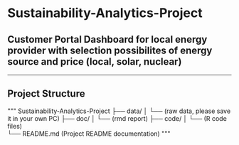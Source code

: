 # Sustainability-Analytics-Project
Customer Portal Dashboard for local energy provider with selection possibilites of energy source and price (local, solar, nuclear) 
---

---
## Project Structure

"""
Sustainability-Analytics-Project
├── data/
│   └──       (raw data, please save it in your own PC)
├── doc/
│   └──                            (rmd report)
├── code/
│   └──                             (R code files)  
└── README.md                       (Project README documentation)
"""
